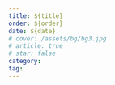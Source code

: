 ```yaml
---
title: ${title}
order: ${order}
date: ${date}
# cover: /assets/bg/bg3.jpg
# article: true
# star: false
category: 
tag:
---
```

